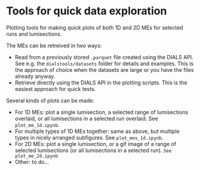 # Tools for quick data exploration

Plotting tools for making quick plots of both 1D and 2D MEs for selected runs and lumisections.

The MEs can be retreived in two ways:
- Read from a previously stored `.parquet` file created using the DIALS API. See e.g. the `dialstools/datasets` folder for details and examples. This is the approach of choice when the datasets are large or you have the files already anyway.
- Retrieve directly using the DIALS API in the plotting scripts. This is the easiest approach for quick tests.

Several kinds of plots can be made:
- For 1D MEs: plot a single lumisection, a selected range of lumisections overlaid, or all lumisections in a selected run overlaid. See `plot_me_1d.ipynb`.
- For multiple types of 1D MEs together: same as above, but multiple types in nicely arranged subfigures. See `plot_mes_1d.ipynb`.
- For 2D MEs: plot a single lumisection, or a gif image of a range of selected lumisections (or all lumisections in a selected run). `See plot_me_2d.ipynb`
- Other: to do...
